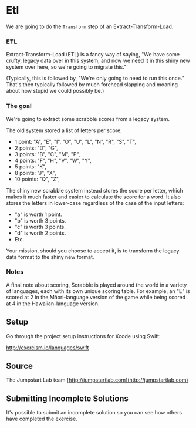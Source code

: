 # Etl

We are going to do the `Transform` step of an Extract-Transform-Load.

### ETL
Extract-Transform-Load (ETL) is a fancy way of saying, "We have some crufty, legacy data over in this system, and now we need it in this shiny new system over here, so
we're going to migrate this."

(Typically, this is followed by, "We're only going to need to run this
once." That's then typically followed by much forehead slapping and
moaning about how stupid we could possibly be.)

### The goal
We're going to extract some scrabble scores from a legacy system.

The old system stored a list of letters per score:

- 1 point: "A", "E", "I", "O", "U", "L", "N", "R", "S", "T",
- 2 points: "D", "G",
- 3 points: "B", "C", "M", "P",
- 4 points: "F", "H", "V", "W", "Y",
- 5 points: "K",
- 8 points: "J", "X",
- 10 points: "Q", "Z",

The shiny new scrabble system instead stores the score per letter, which
makes it much faster and easier to calculate the score for a word. It
also stores the letters in lower-case regardless of the case of the
input letters:

- "a" is worth 1 point.
- "b" is worth 3 points.
- "c" is worth 3 points.
- "d" is worth 2 points.
- Etc.

Your mission, should you choose to accept it, is to transform the legacy data
format to the shiny new format.

### Notes

A final note about scoring, Scrabble is played around the world in a
variety of languages, each with its own unique scoring table. For
example, an "E" is scored at 2 in the Māori-language version of the
game while being scored at 4 in the Hawaiian-language version.

## Setup

Go through the project setup instructions for Xcode using Swift:

http://exercism.io/languages/swift


## Source

The Jumpstart Lab team [http://jumpstartlab.com](http://jumpstartlab.com)

## Submitting Incomplete Solutions
It's possible to submit an incomplete solution so you can see how others have completed the exercise.
